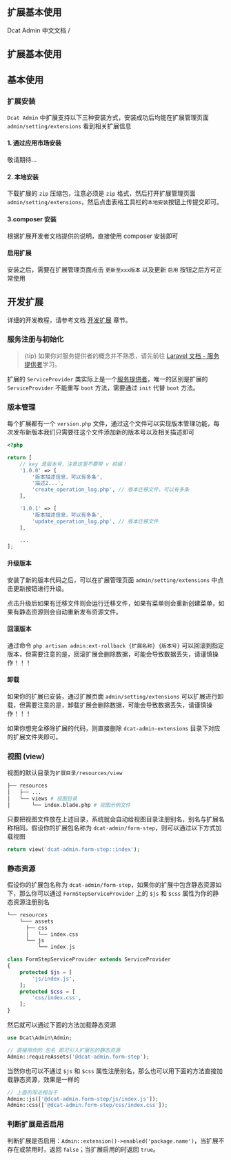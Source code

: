 ## 扩展基本使用

Dcat Admin 中文文档 /  

## 扩展基本使用

## 基本使用

### 扩展安装

`Dcat Admin` 中扩展支持以下三种安装方式，安装成功后均能在扩展管理页面 `admin/setting/extensions` 看到相关扩展信息

#### 1\. 通过应用市场安装

敬请期待…

#### 2\. 本地安装

下载扩展的 `zip` 压缩包，注意必须是 `zip` 格式，然后打开扩展管理页面 `admin/setting/extensions`，然后点击表格工具栏的`本地安装`按钮上传提交即可。

#### 3.composer 安装

根据扩展开发者文档提供的说明，直接使用 composer 安装即可

#### 启用扩展

安装之后，需要在扩展管理页面点击 `更新至xxx版本` 以及更新 `启用` 按钮之后方可正常使用

## 开发扩展

详细的开发教程，请参考文档 [开发扩展](https://learnku.com/docs/dcat-admin/2.x/basic-use/8128) 章节。

### 服务注册与初始化

> {tip} 如果你对服务提供者的概念并不熟悉，请先前往 [Laravel 文档 - 服务提供者](https://learnku.com/docs/laravel/8.x/providers/9362)学习。

扩展的 `ServiceProvider` 类实际上是一个[服务提供者](https://learnku.com/docs/laravel/8.x/providers/9362)，唯一的区别是扩展的 `ServiceProvider` 不能重写 `boot` 方法，需要通过 `init` 代替 `boot` 方法。

### 版本管理

每个扩展都有一个 `version.php` 文件，通过这个文件可以实现版本管理功能，每次发布新版本我们只需要往这个文件添加新的版本号以及相关描述即可

```php
<?php

return [
    // key 是版本号，注意这里不要带 v 前缀！
    '1.0.0' => [
        '版本描述信息，可以有多条',
        '描述2...',
        'create_operation_log.php', // 版本迁移文件，可以有多条
    ],

    '1.0.1' => [
        '版本描述信息，可以有多条',
        'update_operation_log.php', // 版本迁移文件
    ],

    ...
];
```

#### 升级版本

安装了新的版本代码之后，可以在扩展管理页面 `admin/setting/extensions` 中点击更新按钮进行升级。

点击升级后如果有迁移文件则会运行迁移文件，如果有菜单则会重新创建菜单，如果有静态资源则会自动重新发布资源文件。

#### 回滚版本

通过命令 `php artisan admin:ext-rollback {扩展名称} {版本号}` 可以回滚到指定版本，但需要注意的是，回滚扩展会删除数据，可能会导致数据丢失，请谨慎操作！！！

#### 卸载

如果你的扩展已安装，通过扩展页面 `admin/setting/extensions` 可以扩展进行卸载，但需要注意的是，卸载扩展会删除数据，可能会导致数据丢失，请谨慎操作！！！

如果你想完全移除扩展的代码，则直接删除 `dcat-admin-extensions` 目录下对应的扩展文件夹即可。

### 视图 (view)

视图的默认目录为`扩展目录/resources/view`

```bash
├── resources 
│   ├── ...
│   └── views # 视图目录
│       └── index.blade.php # 视图示例文件
```

只要把视图文件放在上述目录，系统就会自动给视图目录注册别名，别名与扩展名称相同。假设你的扩展包名称为 `dcat-admin/form-step`，则可以通过以下方式加载视图

```php
return view('dcat-admin.form-step::index');
```

### 静态资源

假设你的扩展包名称为 `dcat-admin/form-step`，如果你的扩展中包含静态资源如下，那么你可以通过 `FormStepServiceProvider` 上的 `$js` 和 `$css` 属性为你的静态资源注册别名

```php
└── resources 
    └─── assets
      ├── css
      │   └── index.css
      └── js
          └── index.js
```

```php
class FormStepServiceProvider extends ServiceProvider
{
    protected $js = [
        'js/index.js',
    ];
    protected $css = [
        'css/index.css',
    ];
}
```

然后就可以通过下面的方法加载静态资源

```php
use Dcat\Admin\Admin;

// 直接用你的 包名 即可引入扩展包的静态资源
Admin::requireAssets('@dcat-admin.form-step');
```

当然你也可以不通过 `$js` 和 `$css` 属性注册别名，那么也可以用下面的方法直接加载静态资源，效果是一样的

```php
// 上面的写法相当于
Admin::js(['@dcat-admin.form-step/js/index.js']);
Admin::css(['@dcat-admin.form-step/css/index.css']);
```

### 判断扩展是否启用

判断扩展是否启用：`Admin::extension()->enabled('package.name')`，当扩展不存在或禁用时，返回 `false`；当扩展启用的时返回 `true`。